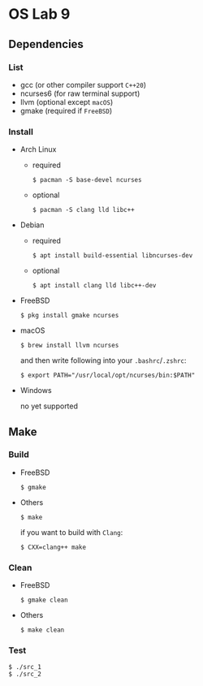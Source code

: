 # OS Lab 9

## Dependencies

### List

- gcc (or other compiler support `C++20`)
- ncurses6 (for raw terminal support)
- llvm (optional except `macOS`)
- gmake (required if `FreeBSD`)

### Install

- Arch Linux

  - required

    ``` shell
    $ pacman -S base-devel ncurses
    ```

  - optional

    ``` shell
    $ pacman -S clang lld libc++
    ```

- Debian

  - required

    ``` shell
    $ apt install build-essential libncurses-dev
    ```

  - optional

    ``` shell
    $ apt install clang lld libc++-dev
    ```

- FreeBSD

  ``` shell
  $ pkg install gmake ncurses
  ```

- macOS

  ``` shell
  $ brew install llvm ncurses
  ```

  and then write following into your `.bashrc`/`.zshrc`:

  ``` shell
  $ export PATH="/usr/local/opt/ncurses/bin:$PATH"
  ```

- Windows

  no yet supported

## Make

### Build

- FreeBSD

  ``` shell
  $ gmake
  ```

- Others

  ``` shell
  $ make
  ```

  if you want to build with `Clang`:

  ``` shell
  $ CXX=clang++ make
  ```

### Clean

- FreeBSD

  ``` shell
  $ gmake clean
  ```

- Others

  ``` shell
  $ make clean
  ```

### Test

``` shell
$ ./src_1
$ ./src_2
```
